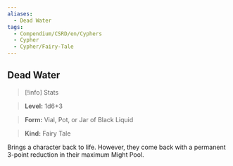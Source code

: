 ```yaml
---
aliases:
  - Dead Water
tags:
  - Compendium/CSRD/en/Cyphers
  - Cypher
  - Cypher/Fairy-Tale
---
```

  
    
## Dead Water    
>[!info] Stats    
> **Level:** 1d6+3    
> **Form:** Vial, Pot, or Jar of Black Liquid    
> **Kind:** Fairy Tale  
    
Brings a character back to life. However, they come back with a permanent 3-point reduction in their maximum Might Pool.